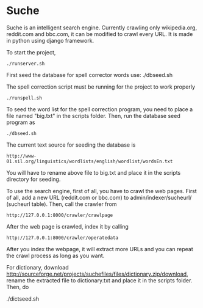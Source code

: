 # Suche
Suche is an intelligent search engine. Currently crawling only wikipedia.org, reddit.com and bbc.com, it can be modified to crawl every URL.
It is made in python using django framework.

To start the project,

    ./runserver.sh

First seed the database for spell corrector words use:
./dbseed.sh

The spell correction script must be running for the project to work properly

    ./runspell.sh

To seed the word list for the spell correction program, you need to place a file named "big.txt" in the scripts folder. 
Then, run the database seed program as

    ./dbseed.sh

The current text source for seeding the database is

    http://www-01.sil.org/linguistics/wordlists/english/wordlist/wordsEn.txt

You will have to rename above file to big.txt and place it in the scripts directory for seeding.


To use the search engine, first of all, you have to crawl the web pages. First of all, add a new URL
(reddit.com or bbc.com) to admin/indexer/sucheurl/ (sucheurl table). Then, call the crawler from

    http://127.0.0.1:8000/crawler/crawlpage

After the web page is crawled, index it by calling

    http://127.0.0.1:8000/crawler/operatedata

After you index the webpage, it will extract more URLs and you can repeat the
crawl process as long as you want.


For dictionary, download http://sourceforge.net/projects/suchefiles/files/dictionary.zip/download, rename the extracted file
to dictionary.txt and place it in the scripts folder. Then, do

   ./dictseed.sh

